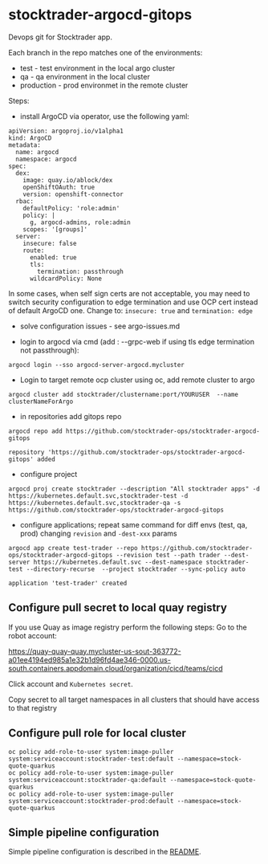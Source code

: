 # stocktrader-argocd-gitops

Devops git for Stocktrader app.

Each branch in the repo matches one of the environments:
- test - test environment in the local argo cluster
- qa - qa environment in the local cluster
- production - prod environmet in the remote cluster

Steps:

- install ArgoCD via operator, use the following yaml:

```
apiVersion: argoproj.io/v1alpha1
kind: ArgoCD
metadata:
  name: argocd
  namespace: argocd
spec: 
  dex:
    image: quay.io/ablock/dex
    openShiftOAuth: true
    version: openshift-connector
  rbac:
    defaultPolicy: 'role:admin'
    policy: |
      g, argocd-admins, role:admin
    scopes: '[groups]'    
  server:
    insecure: false
    route:
      enabled: true
      tls:
        termination: passthrough
      wildcardPolicy: None    
```

In some cases, when self sign certs are not acceptable, you may need to switch security configuration to edge termination and use OCP cert instead of default ArgoCD one. Change to: `insecure: true`  and `termination: edge`

- solve configuration issues - see argo-issues.md

- login to argocd via cmd  (add : --grpc-web if using tls edge termination not passthrough):

```
argocd login --sso argocd-server-argocd.mycluster
```

- Login to target remote ocp cluster using oc, add remote cluster to argo

```
argocd cluster add stocktrader/clustername:port/YOURUSER  --name clusterNameForArgo
```

- in repositories add gitops repo

```
argocd repo add https://github.com/stocktrader-ops/stocktrader-argocd-gitops

repository 'https://github.com/stocktrader-ops/stocktrader-argocd-gitops' added
```

- configure project

```
argocd proj create stocktrader --description "All stocktrader apps" -d https://kubernetes.default.svc,stocktrader-test -d https://kubernetes.default.svc,stocktrader-qa -s https://github.com/stocktrader-ops/stocktrader-argocd-gitops
```

- configure applications; repeat same command for diff envs  (test, qa, prod) changing `revision` and `-dest-xxx` params

```
argocd app create test-trader --repo https://github.com/stocktrader-ops/stocktrader-argocd-gitops --revision test --path trader --dest-server https://kubernetes.default.svc --dest-namespace stocktrader-test --directory-recurse  --project stocktrader --sync-policy auto

application 'test-trader' created
```

## Configure pull secret to local quay registry
If you use Quay as image registry perform the following steps:
Go to the robot account: 

https://quay-quay-quay.mycluster-us-sout-363772-a01ee4194ed985a1e32b1d96fd4ae346-0000.us-south.containers.appdomain.cloud/organization/cicd/teams/cicd

Click account and `Kubernetes secret`.

Copy secret to all target namespaces in all clusters that should have access to that registry

## Configure pull role for local cluster

```
oc policy add-role-to-user system:image-puller system:serviceaccount:stocktrader-test:default --namespace=stock-quote-quarkus
oc policy add-role-to-user system:image-puller system:serviceaccount:stocktrader-qa:default --namespace=stock-quote-quarkus
oc policy add-role-to-user system:image-puller system:serviceaccount:stocktrader-prod:default --namespace=stock-quote-quarkus
```


## Simple pipeline configuration
Simple pipeline configuration is described in the [README](pipeline/README.md).
